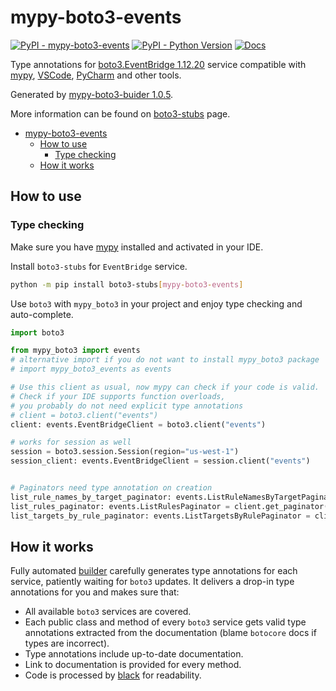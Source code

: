 # mypy-boto3-events

[![PyPI - mypy-boto3-events](https://img.shields.io/pypi/v/mypy-boto3-events.svg?color=blue)](https://pypi.org/project/mypy-boto3-events)
[![PyPI - Python Version](https://img.shields.io/pypi/pyversions/mypy-boto3-events.svg?color=blue)](https://pypi.org/project/mypy-boto3-events)
[![Docs](https://img.shields.io/readthedocs/mypy-boto3-builder.svg?color=blue)](https://mypy-boto3-builder.readthedocs.io/)

Type annotations for
[boto3.EventBridge 1.12.20](https://boto3.amazonaws.com/v1/documentation/api/1.12.20/reference/services/events.html#EventBridge) service
compatible with [mypy](https://github.com/python/mypy), [VSCode](https://code.visualstudio.com/),
[PyCharm](https://www.jetbrains.com/pycharm/) and other tools.

Generated by [mypy-boto3-buider 1.0.5](https://github.com/vemel/mypy_boto3_builder).

More information can be found on [boto3-stubs](https://pypi.org/project/boto3-stubs/) page.

- [mypy-boto3-events](#mypy-boto3-events)
  - [How to use](#how-to-use)
    - [Type checking](#type-checking)
  - [How it works](#how-it-works)

## How to use

### Type checking

Make sure you have [mypy](https://github.com/python/mypy) installed and activated in your IDE.

Install `boto3-stubs` for `EventBridge` service.

```bash
python -m pip install boto3-stubs[mypy-boto3-events]
```

Use `boto3` with `mypy_boto3` in your project and enjoy type checking and auto-complete.

```python
import boto3

from mypy_boto3 import events
# alternative import if you do not want to install mypy_boto3 package
# import mypy_boto3_events as events

# Use this client as usual, now mypy can check if your code is valid.
# Check if your IDE supports function overloads,
# you probably do not need explicit type annotations
# client = boto3.client("events")
client: events.EventBridgeClient = boto3.client("events")

# works for session as well
session = boto3.session.Session(region="us-west-1")
session_client: events.EventBridgeClient = session.client("events")


# Paginators need type annotation on creation
list_rule_names_by_target_paginator: events.ListRuleNamesByTargetPaginator = client.get_paginator("list_rule_names_by_target")
list_rules_paginator: events.ListRulesPaginator = client.get_paginator("list_rules")
list_targets_by_rule_paginator: events.ListTargetsByRulePaginator = client.get_paginator("list_targets_by_rule")
```

## How it works

Fully automated [builder](https://github.com/vemel/mypy_boto3_builder) carefully generates
type annotations for each service, patiently waiting for `boto3` updates. It delivers
a drop-in type annotations for you and makes sure that:

- All available `boto3` services are covered.
- Each public class and method of every `boto3` service gets valid type annotations
  extracted from the documentation (blame `botocore` docs if types are incorrect).
- Type annotations include up-to-date documentation.
- Link to documentation is provided for every method.
- Code is processed by [black](https://github.com/psf/black) for readability.